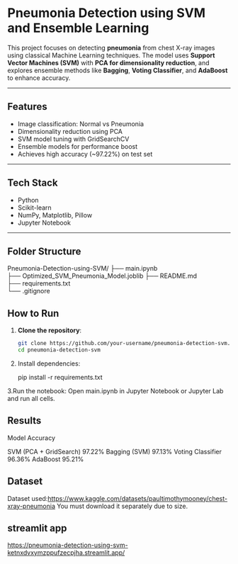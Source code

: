 # Pneumonia Detection using SVM and Ensemble Learning

This project focuses on detecting **pneumonia** from chest X-ray images using classical Machine Learning techniques. The model uses **Support Vector Machines (SVM)** with **PCA for dimensionality reduction**, and explores ensemble methods like **Bagging**, **Voting Classifier**, and **AdaBoost** to enhance accuracy.

---

##  Features

-  Image classification: Normal vs Pneumonia
-  Dimensionality reduction using PCA
-  SVM model tuning with GridSearchCV
-  Ensemble models for performance boost
-  Achieves high accuracy (~97.22%) on test set

---

## Tech Stack

- Python
- Scikit-learn
- NumPy, Matplotlib, Pillow
- Jupyter Notebook

---

## Folder Structure

Pneumonia-Detection-using-SVM/
├── main.ipynb                
├── Optimized_SVM_Pneumonia_Model.joblib 
├── README.md                  
├── requirements.txt           
└── .gitignore 

## How to Run

1. **Clone the repository**:
   ```bash
   git clone https://github.com/your-username/pneumonia-detection-svm.git
   cd pneumonia-detection-svm

2. Install dependencies:

   pip install -r requirements.txt

3.Run the notebook: Open main.ipynb in Jupyter Notebook or Jupyter Lab and run all cells.


## Results

Model	  			Accuracy

SVM (PCA + GridSearch)		97.22%
Bagging (SVM)			97.13%
Voting Classifier		96.36%
AdaBoost			95.21%


## Dataset

Dataset used:https://www.kaggle.com/datasets/paultimothymooney/chest-xray-pneumonia
You must download it separately due to size.

## streamlit app
https://pneumonia-detection-using-svm-ketnxdvxymzppufzecpjha.streamlit.app/


